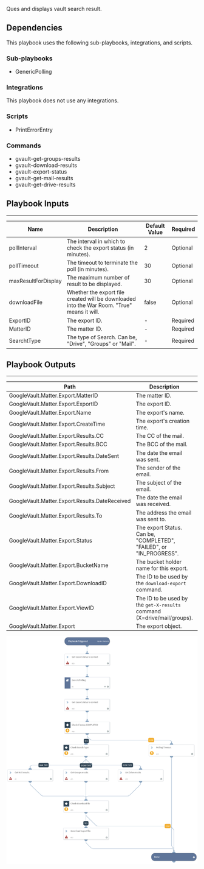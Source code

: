 Ques and displays vault search result.

## Dependencies
This playbook uses the following sub-playbooks, integrations, and scripts.

### Sub-playbooks
* GenericPolling

### Integrations
This playbook does not use any integrations.

### Scripts
* PrintErrorEntry

### Commands
* gvault-get-groups-results
* gvault-download-results
* gvault-export-status
* gvault-get-mail-results
* gvault-get-drive-results

## Playbook Inputs
---

| **Name** | **Description** | **Default Value** | **Required** |
| --- | --- | --- | --- |
| pollInterval | The interval in which to check the export status (in minutes). | 2 |Optional |
| pollTimeout | The timeout to terminate the poll (in minutes). | 30 | Optional |
| maxResultForDisplay | The maximum number of result to be displayed. | 30 |Optional |
| downloadFile | Whether the export file created will be downloaded into the War Room. "True" means it will. | false |Optional |
| ExportID | The export ID. | - | Required |
| MatterID | The matter ID. | - | Required |
| SearchtType | The type of Search. Can be, "Drive", "Groups" or "Mail". | - | Required |

## Playbook Outputs
---

| **Path** | **Description** | **Type** |
| --- | --- | --- |
| GoogleVault.Matter.Export.MatterID | The matter ID. | string |
| GoogleVault.Matter.Export.ExportID | The export ID. | string |
| GoogleVault.Matter.Export.Name | The export's name. | string |
| GoogleVault.Matter.Export.CreateTime | The export's creation time. | string |
| GoogleVault.Matter.Export.Results.CC | The CC of the mail. | string |
| GoogleVault.Matter.Export.Results.BCC | The BCC of the mail.  | string |
| GoogleVault.Matter.Export.Results.DateSent | The date the email was sent. | string |
| GoogleVault.Matter.Export.Results.From | The sender of the email. | string |
| GoogleVault.Matter.Export.Results.Subject | The subject of the email. | string |
| GoogleVault.Matter.Export.Results.DateReceived | The date the email was received. | string |
| GoogleVault.Matter.Export.Results.To | The address the email was sent to. | string |
| GoogleVault.Matter.Export.Status | The export Status. Can be, "COMPLETED", "FAILED", or "IN_PROGRESS". | string |
| GoogleVault.Matter.Export.BucketName | The bucket holder name for this export. | string |
| GoogleVault.Matter.Export.DownloadID | The ID to be used by the `download-export` command. | string |
| GoogleVault.Matter.Export.ViewID | The ID to be used by the `get-X-results` command (X=drive/mail/groups). | string |
| GoogleVault.Matter.Export | The export object. | unknown |

![Display_Results_GVault](https://github.com/ElazarK/content-docs/blob/master/images/playbooks/Google_Vault_Display_Results.png)
